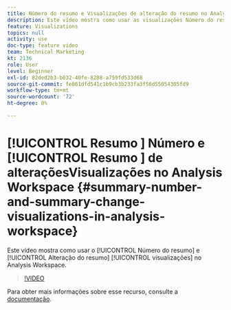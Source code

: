 ```yaml
---
title: Número do resumo e Visualizações de alteração do resumo no Analysis Workspace
description: Este vídeo mostra como usar as visualizações Número do resumo e Alteração do resumo na Analysis Workspace.
feature: Visualizations
topics: null
activity: use
doc-type: feature video
team: Technical Marketing
kt: 2136
role: User
level: Beginner
exl-id: 82ded2b3-b032-40fe-8288-a759fd533d68
source-git-commit: fe861dfd541c1b9cb3b233fa3f56d55054305fd9
workflow-type: tm+mt
source-wordcount: '72'
ht-degree: 0%

---
```


# [!UICONTROL Resumo ] Número e  [!UICONTROL Resumo ]  de alteraçõesVisualizações no Analysis Workspace {#summary-number-and-summary-change-visualizations-in-analysis-workspace}

Este vídeo mostra como usar o [!UICONTROL Número do resumo] e [!UICONTROL Alteração do resumo] [!UICONTROL visualizações] no Analysis Workspace.

>[!VIDEO](https://video.tv.adobe.com/v/23992/?quality=12)

Para obter mais informações sobre esse recurso, consulte a [documentação](https://experienceleague.adobe.com/docs/analytics/analyze/analysis-workspace/visualizations/summary-number-change.html?lang=en).
